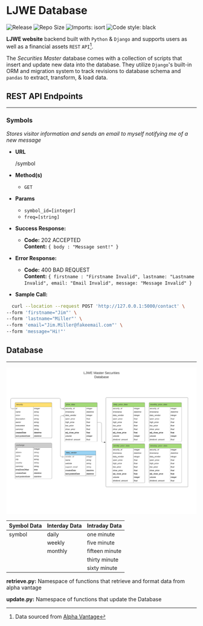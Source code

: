 # LJWE Database

![Release](https://img.shields.io/github/v/release/leowotzak/ljwe-db)
![Repo Size](https://img.shields.io/github/repo-size/leowotzak/ljwe-db)
![Imports: isort](https://img.shields.io/badge/%20imports-isort-%231674b1?style=flat&labelColor=ef8336)
![Code style: black](https://img.shields.io/badge/code%20style-black-000000.svg)

__LJWE website__ backend built with `Python` & `Django` and supports users as well as a financial assets `REST` `API`[^1].

The *Securities Master* database comes with a collection of scripts that insert and update new data into the database. They utilize `Django`'s built-in ORM and migration system to track revisions to database schema and `pandas` to extract, transform, & load data.

[^1]: Data sourced from [Alpha Vantage](https://www.alphavantage.co/)

## REST API Endpoints

---

<!-- cSpell: disable -->
### Symbols

*Stores visitor information and sends an email to myself notifying me of a new message*

* **URL**

  /symbol

* **Method(s)**

  * `GET`

* **Params**
  * `symbol_id=[integer]`
  * `freq=[string]`

* **Success Response:**

  * **Code:** 202 ACCEPTED \
    **Content:** `{ body : "Message sent!" }`

* **Error Response:**

  * **Code:** 400 BAD REQUEST \
    **Content:**
    `{ firstname : "Firstname Invalid", lastname: "Lastname Invalid", email: "Email Invalid", message: "Message Invalid" }`

* **Sample Call:**
```bash
  curl --location --request POST 'http://127.0.0.1:5000/contact' \
--form 'firstname="Jim"' \
--form 'lastname="Miller"' \
--form 'email="Jim.Miller@fakeemail.com"' \
--form 'message="Hi!"'
```

<!-- cSpell: enable -->

## Database

---

![database_schema](https://github.com/leowotzak/ljwe-db/blob/ccf29fb48593bba276bc69d258fe4e8f65ad9391/docs/ljwedb.png)

| Symbol Data | Interday Data | Intraday Data |
|----|----|----|
| symbol | daily | one minute |
|| weekly | five minute |
|| monthly | fifteen minute |
||| thirty minute |
||| sixty minute |

**retrieve.py:** Namespace of functions that retrieve and format data from alpha vantage

**update.py:** Namespace of functions that update the Database
